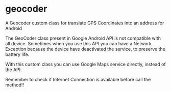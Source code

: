 # geocoder
A Geocoder custom class for translate GPS Coordinates into an address for Android

The GeoCoder class present in Google Android API is not compatible with all device. Sometimes when you use this API you can have a Network Exception because the device have deactivated the service, to preserve the battery life.

With this custom class you can use Google Maps service directly, instead of the API.

Remember to check if Internet Connection is available before call the method!!
